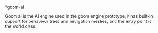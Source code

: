 *goom-ai

Goom ai is the AI engine used in the goom engine prototype, it has built-in support for behaviour trees and nevigation meshes, and the entry point is the world class.
